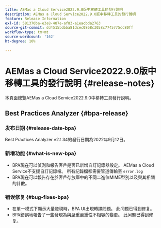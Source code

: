 ```yaml
---
title: AEMas a Cloud Service2022.9.0版中移轉工具的發行說明
description: AEMas a Cloud Service2022.9.0版中移轉工具的發行說明
feature: Release Information
exl-id: 581370ba-e3e8-487e-af83-a1eacbda2763
source-git-commit: dd4515bdbba81dcec0868c3058c7745775cc80ff
workflow-type: tm+mt
source-wordcount: '162'
ht-degree: 10%

---
```


# AEMas a Cloud Service2022.9.0版中移轉工具的發行說明 {#release-notes}

本頁面總覽AEMas a Cloud Service2022.9.0中移轉工具發行說明。

## Best Practices Analyzer {#bpa-release}

### 发布日期 {#release-date-bpa}

Best Practices Analyzer v2.1.34的發行日期為2022年9月12日。

### 新增功能 {#what-is-new-bpa}

* BPA現在可以偵測和報告客戶是否已新增自訂記錄器設定。 AEMas a Cloud Service不支援自訂記錄檔。 所有記錄檔都需要管道傳輸至 `error.log`
* BPA現在可以報告存在於客戶存放庫中的不同二進位MIME型別以及與其相關的計數。

### 错误修复 {#bug-fixes-bpa}

* 在單一模式下顯示大量發現時，BPA UI出現轉譯問題。 此问题已得到修复。
* BPA錯誤地報告了一些發現為與嚴重嚴重性不相容的變更。 此问题已得到修复。
